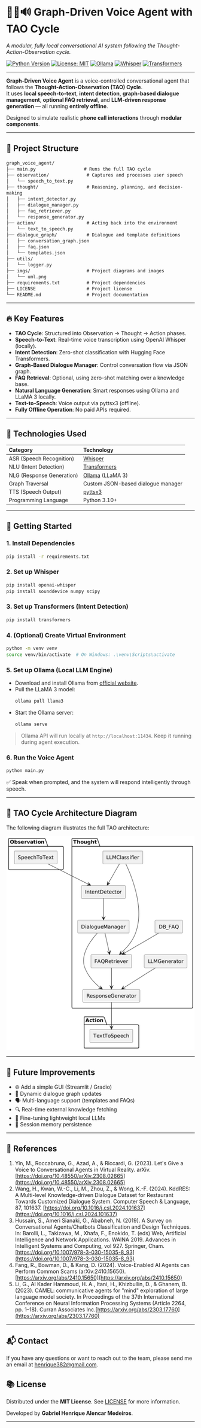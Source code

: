 # 🎤🧠🔊 Graph-Driven Voice Agent with TAO Cycle

_A modular, fully local conversational AI system following the Thought-Action-Observation cycle._

[![Python Version](https://img.shields.io/badge/python-3.10+-blue.svg)](https://www.python.org/downloads/)
[![License: MIT](https://img.shields.io/badge/License-MIT-yellow.svg)](LICENSE)
[![Ollama](https://img.shields.io/badge/LLM-Ollama-green)](https://ollama.com/)
[![Whisper](https://img.shields.io/badge/ASR-Whisper-lightgrey)](https://github.com/openai/whisper)
[![Transformers](https://img.shields.io/badge/NLU-Transformers-blue)](https://huggingface.co/)

---

**Graph-Driven Voice Agent** is a voice-controlled conversational agent that follows the **Thought-Action-Observation (TAO) Cycle**.  
It uses **local speech-to-text**, **intent detection**, **graph-based dialogue management**, **optional FAQ retrieval**, and **LLM-driven response generation** — all running **entirely offline**.

Designed to simulate realistic **phone call interactions** through **modular components**.

---

## 📂 Project Structure

```
graph_voice_agent/
├── main.py                  # Runs the full TAO cycle
├── observation/              # Captures and processes user speech
│   └── speech_to_text.py
├── thought/                  # Reasoning, planning, and decision-making
│   ├── intent_detector.py
│   ├── dialogue_manager.py
│   ├── faq_retriever.py
│   └── response_generator.py
├── action/                   # Acting back into the environment
│   └── text_to_speech.py
├── dialogue_graph/           # Dialogue and template definitions
│   ├── conversation_graph.json
│   ├── faq.json
│   └── templates.json
├── utils/
│   └── logger.py
├── imgs/                     # Project diagrams and images
│   └── uml.png
├── requirements.txt          # Project dependencies
├── LICENSE                   # Project license
└── README.md                 # Project documentation
```

---

## 🔥 Key Features

- **TAO Cycle**: Structured into Observation → Thought → Action phases.
- **Speech-to-Text**: Real-time voice transcription using OpenAI Whisper (locally).
- **Intent Detection**: Zero-shot classification with Hugging Face Transformers.
- **Graph-Based Dialogue Manager**: Control conversation flow via JSON graph.
- **FAQ Retrieval**: Optional, using zero-shot matching over a knowledge base.
- **Natural Language Generation**: Smart responses using Ollama and LLaMA 3 locally.
- **Text-to-Speech**: Voice output via pyttsx3 (offline).
- **Fully Offline Operation**: No paid APIs required.

---

## 🧩 Technologies Used

| Category | Technology |
|:---------|:------------|
| ASR (Speech Recognition) | [Whisper](https://github.com/openai/whisper) |
| NLU (Intent Detection) | [Transformers](https://huggingface.co/) |
| NLG (Response Generation) | [Ollama](https://ollama.com/) (LLaMA 3) |
| Graph Traversal | Custom JSON-based dialogue manager |
| TTS (Speech Output) | [pyttsx3](https://pyttsx3.readthedocs.io/en/latest/) |
| Programming Language | Python 3.10+ |

---

## 🚀 Getting Started

### 1. Install Dependencies

```bash
pip install -r requirements.txt
```

### 2. Set up Whisper

```bash
pip install openai-whisper
pip install sounddevice numpy scipy
```

### 3. Set up Transformers (Intent Detection)

```bash
pip install transformers
```

### 4. (Optional) Create Virtual Environment

```bash
python -m venv venv
source venv/bin/activate  # On Windows: .\venv\Scripts\activate
```

### 5. Set up Ollama (Local LLM Engine)

- Download and install Ollama from [official website](https://ollama.com/).
- Pull the LLaMA 3 model:
    ```bash
    ollama pull llama3
    ```
- Start the Ollama server:
    ```bash
    ollama serve
    ```

> Ollama API will run locally at `http://localhost:11434`. Keep it running during agent execution.

### 6. Run the Voice Agent

```bash
python main.py
```

✅ Speak when prompted, and the system will respond intelligently through speech.

---

## 🧠 TAO Cycle Architecture Diagram

The following diagram illustrates the full TAO architecture:

![TAO Cycle Diagram](imgs/uml.png)

---

## 🌟 Future Improvements

- 🌐 Add a simple GUI (Streamlit / Gradio)
- 🧠 Dynamic dialogue graph updates
- 🗣️ Multi-language support (templates and FAQs)
- 🔍 Real-time external knowledge fetching
- 🧠 Fine-tuning lightweight local LLMs
- 💾 Session memory persistence

---

## 📖 References

   1. Yin, M., Roccabruna, G., Azad, A., & Riccardi, G. (2023). Let's Give a Voice to Conversational Agents in Virtual Reality. arXiv. [https://doi.org/10.48550/arXiv.2308.02665](https://doi.org/10.48550/arXiv.2308.02665)
   2. Wang, H., Kwan, W.-C., Li, M., Zhou, Z., & Wong, K.-F. (2024). KddRES: A Multi-level Knowledge-driven Dialogue Dataset for Restaurant Towards Customized Dialogue System. Computer Speech & Language, 87, 101637. [https://doi.org/10.1016/j.csl.2024.101637](https://doi.org/10.1016/j.csl.2024.101637)
   3. Hussain, S., Ameri Sianaki, O., Ababneh, N. (2019). A Survey on Conversational Agents/Chatbots Classification and Design Techniques. In: Barolli, L., Takizawa, M., Xhafa, F., Enokido, T. (eds) Web, Artificial Intelligence and Network Applications. WAINA 2019. Advances in Intelligent Systems and Computing, vol 927. Springer, Cham. [https://doi.org/10.1007/978-3-030-15035-8_93](https://doi.org/10.1007/978-3-030-15035-8_93)
   4. Fang, R., Bowman, D., & Kang, D. (2024). Voice-Enabled AI Agents can Perform Common Scams (arXiv:2410.15650). [https://arxiv.org/abs/2410.15650](https://arxiv.org/abs/2410.15650)
   5. Li, G., Al Kader Hammoud, H. A., Itani, H., Khizbullin, D., & Ghanem, B. (2023). CAMEL: communicative agents for "mind" exploration of large language model society. In Proceedings of the 37th International Conference on Neural Information Processing Systems (Article 2264, pp. 1–18). Curran Associates Inc.[https://arxiv.org/abs/2303.17760](https://arxiv.org/abs/2303.17760)

---

## 📬 Contact

If you have any questions or want to reach out to the team, please send me an email at [henrique382@gmail.com](henrique382@gmail.com).

## 📚 License

Distributed under the **MIT License**. See [LICENSE](LICENSE) for more information.

Developed by **Gabriel Henrique Alencar Medeiros**.

---

